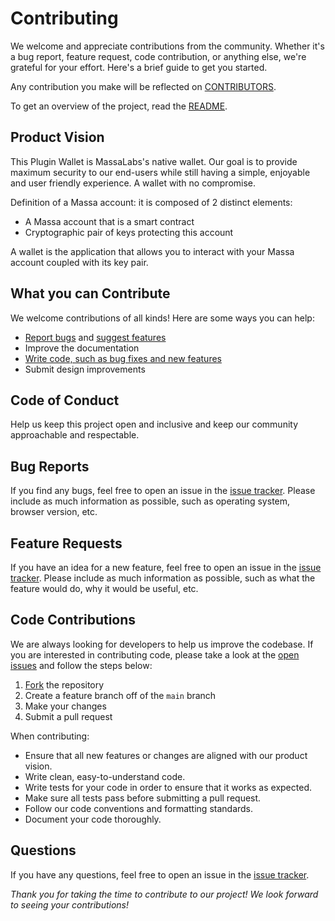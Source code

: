 
# Contributing

We welcome and appreciate contributions from the community. Whether it's a bug report, feature request,
code contribution, or anything else, we're grateful for your effort. Here's a brief guide to get you started.

Any contribution you make will be reflected on [CONTRIBUTORS](CONTRIBUTORS.md).

To get an overview of the project, read the [README](README.md).

## Product Vision

This Plugin Wallet is MassaLabs's native wallet. Our goal is to provide maximum security to our end-users while still having a simple, enjoyable and user friendly experience. A wallet with no compromise.

Definition of a Massa account: it is composed of 2 distinct elements:

* A Massa account that is a smart contract
* Cryptographic pair of keys protecting this account

A wallet is the application that allows you to interact with your Massa account coupled with its key pair.

## What you can Contribute

We welcome contributions of all kinds! Here are some ways you can help:

* [Report bugs](#bug-reports) and [suggest features](#feature-requests)
* Improve the documentation
* [Write code, such as bug fixes and new features](#code-contributions)
* Submit design improvements

## Code of Conduct

Help us keep this project open and inclusive and keep our community approachable and respectable.

## Bug Reports

If you find any bugs, feel free to open an issue in the
[issue tracker](https://github.com/massalabs/thyra-plugin-wallet/issues). Please include as much information as possible,
such as operating system, browser version, etc.

## Feature Requests

If you have an idea for a new feature, feel free to open an issue in the
[issue tracker](https://github.com/massalabs/thyra-plugin-wallet/issues). Please include as much information as possible,
such as what the feature would do, why it would be useful, etc.

## Code Contributions

We are always looking for developers to help us improve the codebase. If you are interested in contributing code, please
take a look at the [open issues](https://github.com/massalabs/thyra-plugin-wallet/issues) and follow the steps below:

1. [Fork](https://help.github.com/en/github/getting-started-with-github/fork-a-repo) the repository
2. Create a feature branch off of the `main` branch
3. Make your changes
4. Submit a pull request

When contributing:

* Ensure that all new features or changes are aligned with our product vision.
* Write clean, easy-to-understand code.
* Write tests for your code in order to ensure that it works as expected.
* Make sure all tests pass before submitting a pull request.
* Follow our code conventions and formatting standards.
* Document your code thoroughly.

## Questions

If you have any questions, feel free to open an issue in the
[issue tracker](https://github.com/massalabs/thyra-plugin-wallet/issues).

*Thank you for taking the time to contribute to our project! We look forward to seeing your contributions!*
